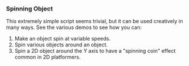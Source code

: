 ### Spinning Object
This extremely simple script seems trivial, but it can be used creatively in many ways. See the various demos to see how you can:

1. Make an object spin at variable speeds.
2. Spin various objects around an object.
3. Spin a 2D object around the Y axis to have a "spinning coin" effect common in 2D platformers.